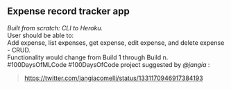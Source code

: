 ## Expense record tracker app 
*Built from scratch: CLI to Heroku.*  
User should be able to:  
Add expense, list expenses, get expense, edit expense, and delete expense - CRUD.  
Functionality would change from Build 1 through Build n.
#100DaysOfMLCode #100DaysOfCode project suggested by *@jangia* :  
> https://twitter.com/jangiacomelli/status/1331170946917384193